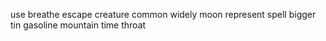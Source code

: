 use breathe escape creature common widely moon represent spell bigger tin gasoline mountain time throat